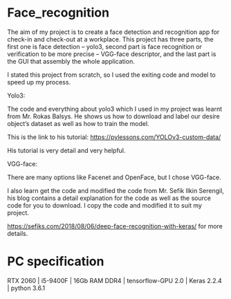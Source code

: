 # Face_recognition

The aim of my project is to create a face detection and recognition app for check-in and check-out at a workplace. This project has three parts, the first one is face detection – yolo3, second part is face recognition or verification to be more precise – VGG-face descriptor, and the last part is the GUI that assembly the whole application.

I stated this project from scratch, so I used the exiting code and model to speed up my process. 

Yolo3:

The code and everything about yolo3 which I used in my project was learnt from Mr. Rokas Balsys. He shows us how to download and label our desire object’s dataset as well as how to train the model.

This is the link to his tutorial: https://pylessons.com/YOLOv3-custom-data/

His tutorial is very detail and very helpful.

VGG-face:

There are many options like Facenet and OpenFace, but I chose VGG-face.

I also learn get the code and modified the code from Mr. Sefik Ilkin Serengil, his blog contains a detail explanation for the code as well as the source code for you to download. I copy the code and modified it to suit my project.

https://sefiks.com/2018/08/06/deep-face-recognition-with-keras/ for more details.

# PC specification
RTX 2060 | i5-9400F | 16Gb RAM DDR4 | tensorflow-GPU 2.0 | Keras 2.2.4 | python 3.6.1



